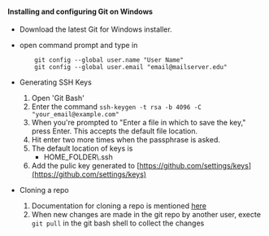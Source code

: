 
#### Installing and configuring Git on Windows

 - Download the latest Git for Windows installer.
 - open command prompt and type in
   	```
		git config --global user.name "User Name"
		git config --global user.email "email@mailserver.edu"
	```
 - Generating SSH Keys

    1. Open 'Git Bash'
    2. Enter the command ``` ssh-keygen -t rsa -b 4096 -C "your_email@example.com"  ```
    3. When you're prompted to "Enter a file in which to save the key," press Enter. This accepts the default file location.
    4. Hit enter two more times when the passphrase is asked.
    5. The default location of keys is
        + HOME_FOLDER\\.ssh
    6. Add the pulic key generated to [https://github.com/settings/keys](https://github.com/settings/keys)

 - Cloning a repo
    1. Documentation for cloning a repo is mentioned [here](https://help.github.com/articles/cloning-a-repository/)
    2. When new changes are made in the git repo by another user, execte ``` git pull ``` in
       the git bash shell to collect the changes
    